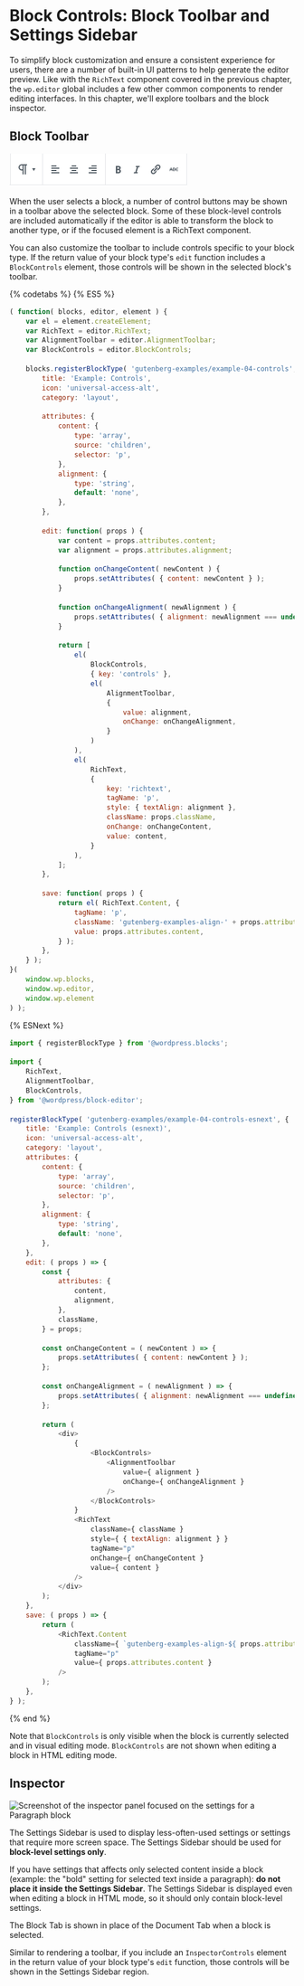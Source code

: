 # Block Controls: Block Toolbar and Settings Sidebar

To simplify block customization and ensure a consistent experience for users, there are a number of built-in UI patterns to help generate the editor preview. Like with the `RichText` component covered in the previous chapter, the `wp.editor` global includes a few other common components to render editing interfaces. In this chapter, we'll explore toolbars and the block inspector.

## Block Toolbar

![Screenshot of the rich text toolbar applied to a Paragraph block inside the block editor](https://raw.githubusercontent.com/WordPress/gutenberg/master/docs/designers-developers/assets/toolbar-text.png)

When the user selects a block, a number of control buttons may be shown in a toolbar above the selected block. Some of these block-level controls are included automatically if the editor is able to transform the block to another type, or if the focused element is a RichText component.

You can also customize the toolbar to include controls specific to your block type. If the return value of your block type's `edit` function includes a `BlockControls` element, those controls will be shown in the selected block's toolbar.

{% codetabs %}
{% ES5 %}
```js
( function( blocks, editor, element ) {
	var el = element.createElement;
	var RichText = editor.RichText;
	var AlignmentToolbar = editor.AlignmentToolbar;
	var BlockControls = editor.BlockControls;

	blocks.registerBlockType( 'gutenberg-examples/example-04-controls', {
		title: 'Example: Controls',
		icon: 'universal-access-alt',
		category: 'layout',

		attributes: {
			content: {
				type: 'array',
				source: 'children',
				selector: 'p',
			},
			alignment: {
				type: 'string',
				default: 'none',
			},
		},

		edit: function( props ) {
			var content = props.attributes.content;
			var alignment = props.attributes.alignment;

			function onChangeContent( newContent ) {
				props.setAttributes( { content: newContent } );
			}

			function onChangeAlignment( newAlignment ) {
				props.setAttributes( { alignment: newAlignment === undefined ? 'none' : newAlignment } );
			}

			return [
				el(
					BlockControls,
					{ key: 'controls' },
					el(
						AlignmentToolbar,
						{
							value: alignment,
							onChange: onChangeAlignment,
						}
					)
				),
				el(
					RichText,
					{
						key: 'richtext',
						tagName: 'p',
						style: { textAlign: alignment },
						className: props.className,
						onChange: onChangeContent,
						value: content,
					}
				),
			];
		},

		save: function( props ) {
			return el( RichText.Content, {
				tagName: 'p',
				className: 'gutenberg-examples-align-' + props.attributes.alignment,
				value: props.attributes.content,
			} );
		},
	} );
}(
	window.wp.blocks,
	window.wp.editor,
	window.wp.element
) );
```
{% ESNext %}
```js
import { registerBlockType } from '@wordpress.blocks';

import {
	RichText,
	AlignmentToolbar,
	BlockControls,
} from '@wordpress/block-editor';

registerBlockType( 'gutenberg-examples/example-04-controls-esnext', {
	title: 'Example: Controls (esnext)',
	icon: 'universal-access-alt',
	category: 'layout',
	attributes: {
		content: {
			type: 'array',
			source: 'children',
			selector: 'p',
		},
		alignment: {
			type: 'string',
			default: 'none',
		},
	},
	edit: ( props ) => {
		const {
			attributes: {
				content,
				alignment,
			},
			className,
		} = props;

		const onChangeContent = ( newContent ) => {
			props.setAttributes( { content: newContent } );
		};

		const onChangeAlignment = ( newAlignment ) => {
			props.setAttributes( { alignment: newAlignment === undefined ? 'none' : newAlignment } );
		};

		return (
			<div>
				{
					<BlockControls>
						<AlignmentToolbar
							value={ alignment }
							onChange={ onChangeAlignment }
						/>
					</BlockControls>
				}
				<RichText
					className={ className }
					style={ { textAlign: alignment } }
					tagName="p"
					onChange={ onChangeContent }
					value={ content }
				/>
			</div>
		);
	},
	save: ( props ) => {
		return (
			<RichText.Content
				className={ `gutenberg-examples-align-${ props.attributes.alignment }` }
				tagName="p"
				value={ props.attributes.content }
			/>
		);
	},
} );
```
{% end %}

Note that `BlockControls` is only visible when the block is currently selected and in visual editing mode. `BlockControls` are not shown when editing a block in HTML editing mode.

## Inspector

![Screenshot of the inspector panel focused on the settings for a Paragraph block](https://raw.githubusercontent.com/WordPress/gutenberg/master/docs/designers-developers/assets/inspector.png)

The Settings Sidebar is used to display less-often-used settings or settings that require more screen space. The Settings Sidebar should be used for **block-level settings only**.

If you have settings that affects only selected content inside a block (example: the "bold" setting for selected text inside a paragraph): **do not place it inside the Settings Sidebar**. The Settings Sidebar is displayed even when editing a block in HTML mode, so it should only contain block-level settings.

The Block Tab is shown in place of the Document Tab when a block is selected.

Similar to rendering a toolbar, if you include an `InspectorControls` element in the return value of your block type's `edit` function, those controls will be shown in the Settings Sidebar region.
